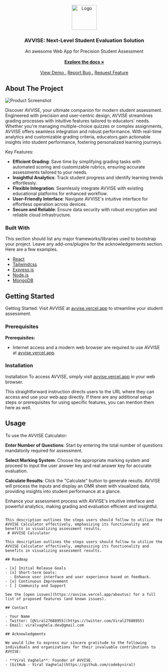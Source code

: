                          
<br/>
<div align="center">
<a href="https://github.com/ShaanCoding/ReadME-Generator">
<img src="https://avvise.vercel.app/assets/avvise-D1-h0MRV.jpeg" alt="Logo" width="80" height="80">
</a>
<h3 align="center">AVVISE: Next-Level Student Evaluation Solution</h3>
<p align="center">
 An awesome Web App for Precision Student Assessment
<br/>
<br/>
<a href="https://avvise.vercel.app/aboutus"><strong>Explore the docs »</strong></a>
<br/>
<br/>
<a href="https://avvise.vercel.app/calculator">View Demo .</a>  
<a href="https://avvise.vercel.app/aboutus">Report Bug .</a>
<a href="https://avvise.vercel.app/aboutus">Request Feature</a>
</p>
</div>

 ## About The Project

![Product Screenshot](https://i.ibb.co/7XG3r8S/Screenshot-2024-07-01-at-7-04-47-PM.png)

Discover AVVISE, your ultimate companion for modern student assessment. Engineered with precision and user-centric design, AVVISE streamlines grading processes with intuitive features tailored to educators' needs. Whether you're managing multiple-choice quizzes or complex assignments, AVVISE offers seamless integration and robust performance. With real-time analytics and customizable grading criteria, educators gain actionable insights into student performance, fostering personalized learning journeys.

Key Features:
- **Efficient Grading**: Save time by simplifying grading tasks with automated scoring and customizable rubrics, ensuring accurate assessments tailored to your needs.
- **Insightful Analytics**: Track student progress and identify learning trends effortlessly.
- **Flexible Integration**: Seamlessly integrate AVVISE with existing educational platforms for enhanced workflow.
- **User-Friendly Interface**: Navigate AVVISE's intuitive interface for effortless operation across devices.
- **Secure and Reliable**: Ensure data security with robust encryption and reliable cloud infrastructure.
 ### Built With

This section should list any major frameworks/libraries used to bootstrap your project. Leave any add-ons/plugins for the acknowledgements section. Here are a few examples.

- [React](https://reactjs.org)
- [Tailwindcss](https://tailwindcss.com/docs)
- [Express.js](https://expressjs.com/)
- [Node.js](https://nodejs.org/docs/latest/api/)
- [MongoDB](https://www.mongodb.com/docs/)
 ## Getting Started

Getting Started: Visit AVVISE at [avvise.vercel.app](https://avvise.vercel.app/) to streamline your student assessment.
 ### Prerequisites

**Prerequisites:**
- Internet access and a modern web browser are required to use AVVISE at [avvise.vercel.app](https://avvise.vercel.app/).
 ### Installation

Installation
To access AVVISE, simply visit [avvise.vercel.app](https://avvise.vercel.app/) in your web browser.

This straightforward instruction directs users to the URL where they can access and use your web app directly. If there are any additional setup steps or prerequisites for using specific features, you can mention them here as well.
 ## Usage

To use the AVVISE Calculator:

**Enter Number of Questions**: Start by entering the total number of questions mandatorily required for assessment.

**Select Marking System**: Choose the appropriate marking system and proceed to input the user answer key and real answer key for accurate evaluation.

**Calculate Results**: Click the "Calculate" button to generate results. AVVISE will process the inputs and display an OMR sheet with visualized data, providing insights into student performance at a glance.

Enhance your assessment process with AVVISE's intuitive interface and powerful analytics, making grading and evaluation efficient and insightful.
```

This description outlines the steps users should follow to utilize the AVVISE Calculator effectively, emphasizing its functionality and benefits in visualizing assessment results.
 # AVVISE Calculator

This description outlines the steps users should follow to utilize the AVVISE Calculator effectively, emphasizing its functionality and benefits in visualizing assessment results.

## Roadmap

- [x] Initial Release Goals
- [x] Short-term Goals:
  - Enhance user interface and user experience based on feedback.
- [x] Continuous Improvement
- [ ] Community and Support

See the [open issues](https://avvise.vercel.app/aboutus) for a full list of proposed features (and known issues).

## Contact

- Your Name
- Twitter: [@Viral27688955](https://twitter.com/Viral27688955)
- Email: viralvaghela.dev@gmail.com

## Acknowledgments

We would like to express our sincere gratitude to the following individuals and organizations for their invaluable contributions to AVVISE:

- **Viral Vaghela**: Founder of AVVISE.
- [GitHub - Viral Vaghela](https://github.com/codebyviral)
